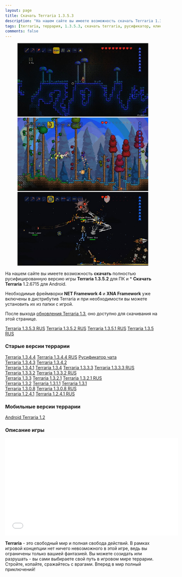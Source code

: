 ```yaml
---
layout: page
title: Скачать Terraria 1.3.5.3
description: "На нашем сайте вы имеете возможность скачать Terraria 1.3.5.3, полностью русифицированную версию игры. Необходимые фреймворки NET Framework 4 и XNA Framework уже включены в дистрибутив и, при необходимости, Вы можете установить их из папки с игрой."
tags: [terraria, террария, 1.3.5.3, скачать terraria, русификатор, клиент]
comments: false
---
```


<figure class="third">
	<a href="/images/posts/skachat-terraria/scr1_1280x720.jpg"><img src="/images/posts/skachat-terraria/scr1_600x337.jpg" alt=""></a>
	<a href="/images/posts/skachat-terraria/scr2_1280x720.jpg"><img src="/images/posts/skachat-terraria/scr2_600x337.jpg" alt=""></a>
	<a href="/images/posts/skachat-terraria/scr3_1280x720.jpg"><img src="/images/posts/skachat-terraria/scr3_600x337.jpg" alt=""></a>
</figure>

На нашем сайте вы имеете возможность **скачать** полностью русифицированную версию игры **Terraria 1.3.5.2** для ПК и * **Скачать Terraria** 1.2.6715 для Android.

Необходимые фреймворки **NET Framework 4** и **XNA Framework** уже включены в дистрибутив Terraria и при необходимости вы можете установить их из папки с игрой.

После выхода [обновления Terraria 1.3](https://fun.terraz.ru/terraria-1.3-novaya-zhizn.html), оно доступно для скачивания на этой странице.

<div markdown="0">
<a href="http://files.kiiko.ru/?f=YTo0OntzOjM6InVybCI7czo0NzoiaHR0cDovL2kudGVycmF6LnJ1L1RlcnJhcmlhJTIwMS4zLjUuMyUyMFJVUy5leGUiO3M6OToiZmlsZV9uYW1lIjtzOjI0OiJUZXJyYXJpYSAxLjMuNS4zIFJVUy5leGUiO3M6NDoic2l6ZSI7aToxODA4MDMwODI7czo0OiJ0eXBlIjtzOjU6InNldHVwIjt9" class="btn btn-success" rel="nofollow" target="_blank">Terraria 1.3.5.3 RUS</a>
<a href="http://files.kiiko.ru/?f=YTo0OntzOjM6InVybCI7czo0NzoiaHR0cDovL2kudGVycmF6LnJ1L1RlcnJhcmlhJTIwMS4zLjUuMiUyMFJVUy5leGUiO3M6OToiZmlsZV9uYW1lIjtzOjI0OiJUZXJyYXJpYSAxLjMuNS4yIFJVUy5leGUiO3M6NDoic2l6ZSI7aToxODA4Mzc0MjA7czo0OiJ0eXBlIjtzOjU6InNldHVwIjt9" class="btn btn-success" rel="nofollow" target="_blank">Terraria 1.3.5.2 RUS</a>
<a href="http://files.kiiko.ru/?f=YTo0OntzOjM6InVybCI7czo0NzoiaHR0cDovL2kudGVycmF6LnJ1L1RlcnJhcmlhJTIwMS4zLjUuMSUyMFJVUy5leGUiO3M6OToiZmlsZV9uYW1lIjtzOjI0OiJUZXJyYXJpYSAxLjMuNS4xIFJVUy5leGUiO3M6NDoic2l6ZSI7aToxNzYwMjMxMTU7czo0OiJ0eXBlIjtzOjU6InNldHVwIjt9" class="btn btn-success" rel="nofollow" target="_blank">Terraria 1.3.5.1 RUS</a>
<a href="http://files.kiiko.ru/?f=YTo0OntzOjM6InVybCI7czo0NToiaHR0cDovL2kudGVycmF6LnJ1L1RlcnJhcmlhJTIwMS4zLjUlMjBSVVMuZXhlIjtzOjk6ImZpbGVfbmFtZSI7czoyMjoiVGVycmFyaWEgMS4zLjUgUlVTLmV4ZSI7czo0OiJzaXplIjtpOjE3NTk5OTE4MTtzOjQ6InR5cGUiO3M6NToic2V0dXAiO30" class="btn btn-success" rel="nofollow" target="_blank">Terraria 1.3.5 RUS</a>
</div>


### Старые версии террарии

<div markdown="0">
<a href="http://files.kiiko.ru/?f=YTo0OntzOjM6InVybCI7czo0MToiaHR0cDovL2kudGVycmF6LnJ1L1RlcnJhcmlhJTIwMS4zLjQuNC5leGUiO3M6OToiZmlsZV9uYW1lIjtzOjIwOiJUZXJyYXJpYSAxLjMuNC40LmV4ZSI7czo0OiJzaXplIjtpOjE1MzY4OTMyOTtzOjQ6InR5cGUiO3M6NToic2V0dXAiO30" class="btn btn-success" rel="nofollow" target="_blank">Terraria 1.3.4.4</a>
<a href="http://files.kiiko.ru/?f=YTo0OntzOjM6InVybCI7czo0NzoiaHR0cDovL2kudGVycmF6LnJ1L1RlcnJhcmlhJTIwMS4zLjQuNCUyMFJVUy5leGUiO3M6OToiZmlsZV9uYW1lIjtzOjI0OiJUZXJyYXJpYSAxLjMuNC40IFJVUy5leGUiO3M6NDoic2l6ZSI7aToxNTM2MjQ4OTk7czo0OiJ0eXBlIjtzOjU6InNldHVwIjt9" class="btn btn-success" rel="nofollow" target="_blank">Terraria 1.3.4.4 RUS</a>
<a href="http://files.kiiko.ru/?f=YTo0OntzOjM6InVybCI7czo3OToiaHR0cDovL2kudGVycmF6LnJ1L9Ci0LXRgNGA0LDRgNC40Y8g0KDRg9GB0LjRhNC40LrQsNGC0L7RgCDQp9Cw0YLQsCAxLjIuMy4xLnppcCI7czo5OiJmaWxlX25hbWUiO3M6NjA6ItCi0LXRgNGA0LDRgNC40Y8g0KDRg9GB0LjRhNC40LrQsNGC0L7RgCDQp9Cw0YLQsCAxLjIuMy4xLnppcCI7czo0OiJzaXplIjtpOjE1NzcyOTtzOjQ6InR5cGUiO3M6NzoiYXJjaGl2ZSI7fQ" class="btn btn-success" rel="nofollow" target="_blank">Русификатор чата</a></div>

<div markdown="0">
<a href="http://files.kiiko.ru/?f=YTo0OntzOjM6InVybCI7czo0MToiaHR0cDovL2kudGVycmF6LnJ1L1RlcnJhcmlhJTIwMS4zLjQuMy5leGUiO3M6OToiZmlsZV9uYW1lIjtzOjIwOiJUZXJyYXJpYSAxLjMuNC4zLmV4ZSI7czo0OiJzaXplIjtpOjE1MzcwMzAyNztzOjQ6InR5cGUiO3M6NToic2V0dXAiO30" class="btn btn-success" rel="nofollow" target="_blank">Terraria 1.3.4.3</a>
<a href="http://files.kiiko.ru/?f=YTo0OntzOjM6InVybCI7czo0MToiaHR0cDovL2kudGVycmF6LnJ1L1RlcnJhcmlhJTIwMS4zLjQuMi5leGUiO3M6OToiZmlsZV9uYW1lIjtzOjIwOiJUZXJyYXJpYSAxLjMuNC4yLmV4ZSI7czo0OiJzaXplIjtpOjE1MzY5OTc1MDtzOjQ6InR5cGUiO3M6NToic2V0dXAiO30" class="btn btn-success" rel="nofollow" target="_blank">Terraria 1.3.4.2</a></div>

<div markdown="0">
<a href="http://files.kiiko.ru/?f=YTo0OntzOjM6InVybCI7czo0MToiaHR0cDovL2kudGVycmF6LnJ1L1RlcnJhcmlhJTIwMS4zLjQuMS5leGUiO3M6OToiZmlsZV9uYW1lIjtzOjIwOiJUZXJyYXJpYSAxLjMuNC4xLmV4ZSI7czo0OiJzaXplIjtpOjE1MzY4MzY2ODtzOjQ6InR5cGUiO3M6NToic2V0dXAiO30" class="btn btn-success" rel="nofollow" target="_blank">Terraria 1.3.4.1</a>
<a href="http://files.kiiko.ru/?f=YTo0OntzOjM6InVybCI7czozOToiaHR0cDovL2kudGVycmF6LnJ1L1RlcnJhcmlhJTIwMS4zLjQuZXhlIjtzOjk6ImZpbGVfbmFtZSI7czoxODoiVGVycmFyaWEgMS4zLjQuZXhlIjtzOjQ6InNpemUiO2k6MTUzNjgwNzQwO3M6NDoidHlwZSI7czo1OiJzZXR1cCI7fQ" class="btn btn-success" rel="nofollow" target="_blank">Terraria 1.3.4</a>
<a href="http://files.kiiko.ru/?f=YTo0OntzOjM6InVybCI7czo0MToiaHR0cDovL2kudGVycmF6LnJ1L1RlcnJhcmlhJTIwMS4zLjMuMy5leGUiO3M6OToiZmlsZV9uYW1lIjtzOjIwOiJUZXJyYXJpYSAxLjMuMy4zLmV4ZSI7czo0OiJzaXplIjtpOjgxMzk4MjY5O3M6NDoidHlwZSI7czo1OiJzZXR1cCI7fQ" class="btn btn-success" rel="nofollow" target="_blank">Terraria 1.3.3.3</a>
<a href="http://files.kiiko.ru/?f=YTo0OntzOjM6InVybCI7czo0NzoiaHR0cDovL2kudGVycmF6LnJ1L1RlcnJhcmlhJTIwMS4zLjMuMyUyMFJVUy5leGUiO3M6OToiZmlsZV9uYW1lIjtzOjI0OiJUZXJyYXJpYSAxLjMuMy4zIFJVUy5leGUiO3M6NDoic2l6ZSI7aTo4MTIyNDU5NTtzOjQ6InR5cGUiO3M6NToic2V0dXAiO30" class="btn btn-success" rel="nofollow" target="_blank">Terraria 1.3.3.3 RUS</a></div>

<div markdown="0"><a href="http://files.kiiko.ru/?f=YTo0OntzOjM6InVybCI7czo0MToiaHR0cDovL2kudGVycmF6LnJ1L1RlcnJhcmlhJTIwMS4zLjMuMi5leGUiO3M6OToiZmlsZV9uYW1lIjtzOjIwOiJUZXJyYXJpYSAxLjMuMy4yLmV4ZSI7czo0OiJzaXplIjtpOjgxNTU2ODY2O3M6NDoidHlwZSI7czo1OiJzZXR1cCI7fQ" class="btn btn-success" rel="nofollow" target="_blank">Terraria 1.3.3.2</a>
<a href="http://files.kiiko.ru/?f=YTo0OntzOjM6InVybCI7czo0NToiaHR0cDovL2kudGVycmF6LnJ1L1RlcnJhcmlhJTIwMS4zLjMuMiBSVVMuZXhlIjtzOjk6ImZpbGVfbmFtZSI7czoyNDoiVGVycmFyaWEgMS4zLjMuMiBSVVMuZXhlIjtzOjQ6InNpemUiO2k6ODExNjE5MjU7czo0OiJ0eXBlIjtzOjU6InNldHVwIjt9" class="btn btn-success" rel="nofollow" target="_blank">Terraria 1.3.3.2 RUS</a></div>

<div markdown="0"><a href="http://files.kiiko.ru/?f=YTo0OntzOjM6InVybCI7czozOToiaHR0cDovL2kudGVycmF6LnJ1L1RlcnJhcmlhJTIwMS4zLjMuZXhlIjtzOjk6ImZpbGVfbmFtZSI7czoxODoiVGVycmFyaWEgMS4zLjMuZXhlIjtzOjQ6InNpemUiO2k6ODE1NTQzMzc7czo0OiJ0eXBlIjtzOjU6InNldHVwIjt9" class="btn btn-success" rel="nofollow" target="_blank">Terraria 1.3.3</a>
<a href="http://files.kiiko.ru/?f=YTo0OntzOjM6InVybCI7czo0MToiaHR0cDovL2kudGVycmF6LnJ1L1RlcnJhcmlhJTIwMS4zLjIuMS5leGUiO3M6OToiZmlsZV9uYW1lIjtzOjIwOiJUZXJyYXJpYSAxLjMuMi4xLmV4ZSI7czo0OiJzaXplIjtpOjgwNzU2NTc1O3M6NDoidHlwZSI7czo1OiJzZXR1cCI7fQ" class="btn btn-success" rel="nofollow" target="_blank">Terraria 1.3.2.1</a>
<a href="http://files.kiiko.ru/?f=YTo0OntzOjM6InVybCI7czo0NzoiaHR0cDovL2kudGVycmF6LnJ1L1RlcnJhcmlhJTIwMS4zLjIuMSUyMFJVUy5leGUiO3M6OToiZmlsZV9uYW1lIjtzOjI0OiJUZXJyYXJpYSAxLjMuMi4xIFJVUy5leGUiO3M6NDoic2l6ZSI7aTo4MDU1MDEwODtzOjQ6InR5cGUiO3M6NToic2V0dXAiO30" class="btn btn-success" rel="nofollow" target="_blank">Terraria 1.3.2.1 RUS</a></div>

<div markdown="0"><a href="http://files.kiiko.ru/?f=YTo0OntzOjM6InVybCI7czozOToiaHR0cDovL2kudGVycmF6LnJ1L1RlcnJhcmlhJTIwMS4zLjIuZXhlIjtzOjk6ImZpbGVfbmFtZSI7czoxODoiVGVycmFyaWEgMS4zLjIuZXhlIjtzOjQ6InNpemUiO2k6ODA3Njg3NDg7czo0OiJ0eXBlIjtzOjU6InNldHVwIjt9" class="btn btn-success" rel="nofollow" target="_blank">Terraria 1.3.2</a>
<a href="http://files.kiiko.ru/?f=YTo0OntzOjM6InVybCI7czozOToiaHR0cDovL2kudGVycmF6LnJ1L1RlcnJhcmlhIDEuMy4xLjEuZXhlIjtzOjk6ImZpbGVfbmFtZSI7czoyMDoiVGVycmFyaWEgMS4zLjEuMS5leGUiO3M6NDoic2l6ZSI7aTo4MDYxNDQwNDtzOjQ6InR5cGUiO3M6NToic2V0dXAiO30" class="btn btn-success" rel="nofollow" target="_blank">Terraria 1.3.1.1</a>
<a href="http://files.kiiko.ru/?f=YTo0OntzOjM6InVybCI7czozOToiaHR0cDovL2kudGVycmF6LnJ1L1RlcnJhcmlhJTIwMS4zLjEuZXhlIjtzOjk6ImZpbGVfbmFtZSI7czoxODoiVGVycmFyaWEgMS4zLjEuZXhlIjtzOjQ6InNpemUiO2k6ODA2MTY3NTM7czo0OiJ0eXBlIjtzOjU6InNldHVwIjt9" class="btn btn-success" rel="nofollow" target="_blank">Terraria 1.3.1</a></div>

<div markdown="0"><a href="http://files.kiiko.ru/?f=YTo0OntzOjM6InVybCI7czozNzoiaHR0cDovL2kudGVycmF6LnJ1L1RlcnJhcmlhJTIwMS4zLmV4ZSI7czo5OiJmaWxlX25hbWUiO3M6MTY6IlRlcnJhcmlhIDEuMy5leGUiO3M6NDoic2l6ZSI7aTo4MDc0MDE2NztzOjQ6InR5cGUiO3M6NToic2V0dXAiO30" class="btn btn-success" rel="nofollow" target="_blank">Terraria 1.3.0.8</a>
<a href="http://files.kiiko.ru/?f=YTo0OntzOjM6InVybCI7czo0MzoiaHR0cDovL2kudGVycmF6LnJ1L1RlcnJhcmlhJTIwMS4zJTIwUlVTLmV4ZSI7czo5OiJmaWxlX25hbWUiO3M6MjA6IlRlcnJhcmlhIDEuMyBSVVMuZXhlIjtzOjQ6InNpemUiO2k6NzkwMzkwNzk7czo0OiJ0eXBlIjtzOjU6InNldHVwIjt9" class="btn btn-success" rel="nofollow" target="_blank">Terraria 1.3.0.8 RUS</a></div>

<div markdown="0"><a href="http://files.kiiko.ru/?f=YTo0OntzOjM6InVybCI7czozOToiaHR0cDovL2kudGVycmF6LnJ1L1RlcnJhcmlhIDEuMi40LjEuZXhlIjtzOjk6ImZpbGVfbmFtZSI7czoyMDoiVGVycmFyaWEgMS4yLjQuMS5leGUiO3M6NDoic2l6ZSI7aTo1NDgxNDg1MjtzOjQ6InR5cGUiO3M6NToic2V0dXAiO30" class="btn btn-success" rel="nofollow" target="_blank">Terraria 1.2.4.1</a>
<a href="http://files.kiiko.ru/?f=YTo0OntzOjM6InVybCI7czo0MzoiaHR0cDovL2kudGVycmF6LnJ1L1RlcnJhcmlhIDEuMi40LjEgUlVTLmV4ZSI7czo5OiJmaWxlX25hbWUiO3M6MjQ6IlRlcnJhcmlhIDEuMi40LjEgUlVTLmV4ZSI7czo0OiJzaXplIjtpOjU0ODEzMDE0O3M6NDoidHlwZSI7czo1OiJzZXR1cCI7fQ" class="btn btn-success" rel="nofollow" target="_blank">Terraria 1.2.4.1 RUS</a></div>

### Мобильные версии террарии
<div markdown="0"><a href="http://files.kiiko.ru/?f=YTo0OntzOjM6InVybCI7czo0ODoiaHR0cDovL2kudGVycmF6LnJ1L0FuZHJvaWRfdGVycmFyaWFfMS4yLjY3MTUuemlwIjtzOjk6ImZpbGVfbmFtZSI7czoyOToiQW5kcm9pZF90ZXJyYXJpYV8xLjIuNjcxNS56aXAiO3M6NDoic2l6ZSI7aTo4NjQxMzc1MjtzOjQ6InR5cGUiO3M6NzoiYXJjaGl2ZSI7fQ" class="btn btn-success" rel="nofollow" target="_blank">Android Terraria 1.2</a></div>

### Описание игры
<iframe width="560" height="315" src="//www.youtube.com/embed/E0scnF8pXfU" frameborder="0"> </iframe>

**Terraria** - это свободный мир и полная свобода действий. В рамках игровой концепции нет ничего невозможного в этой игре, ведь вы ограничены только вашией фантазией. Вы можете созидать или разрушать - вы сами выбираете свой путь в игровом мире террарии. Стройте, копайте, сражайтесь с врагами. Вперед в мир полный приключений!

